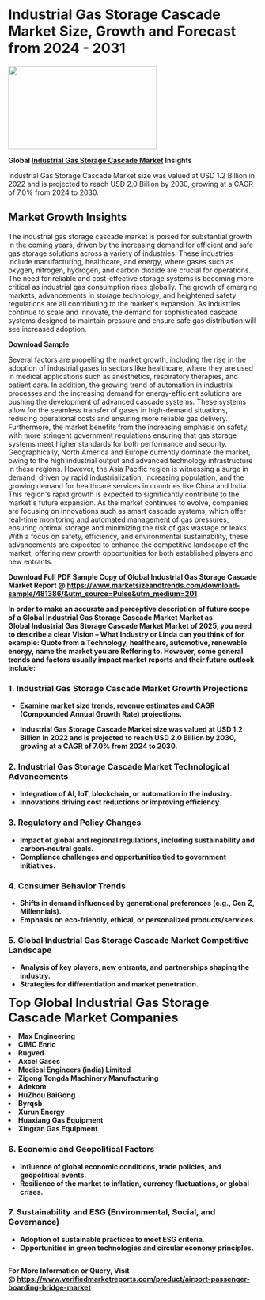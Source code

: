 <H1>Industrial Gas Storage Cascade Market Size, Growth and Forecast from 2024 - 2031</H1><img class="aligncenter size-medium wp-image-584254" src="https://thirdeyenews.in/wp-content/uploads/2024/09/Global-Market-Research-300x168.jpeg" alt="" width="300" height="168" /><p><strong>Global&nbsp;<a href="https://www.marketsizeandtrends.com/download-sample/481386/&amp;utm_source=Pulse&amp;utm_medium=201">Industrial Gas Storage Cascade Market</a> Insights</strong></p><p>Industrial Gas Storage Cascade Market size was valued at USD 1.2 Billion in 2022 and is projected to reach USD 2.0 Billion by 2030, growing at a CAGR of 7.0% from 2024 to 2030.</p><p><h2>Market Growth Insights</h2> <p>The industrial gas storage cascade market is poised for substantial growth in the coming years, driven by the increasing demand for efficient and safe gas storage solutions across a variety of industries. These industries include manufacturing, healthcare, and energy, where gases such as oxygen, nitrogen, hydrogen, and carbon dioxide are crucial for operations. The need for reliable and cost-effective storage systems is becoming more critical as industrial gas consumption rises globally. The growth of emerging markets, advancements in storage technology, and heightened safety regulations are all contributing to the market's expansion. As industries continue to scale and innovate, the demand for sophisticated cascade systems designed to maintain pressure and ensure safe gas distribution will see increased adoption.</p> <p><strong>Download Sample</strong></p> <p>Several factors are propelling the market growth, including the rise in the adoption of industrial gases in sectors like healthcare, where they are used in medical applications such as anesthetics, respiratory therapies, and patient care. In addition, the growing trend of automation in industrial processes and the increasing demand for energy-efficient solutions are pushing the development of advanced cascade systems. These systems allow for the seamless transfer of gases in high-demand situations, reducing operational costs and ensuring more reliable gas delivery. Furthermore, the market benefits from the increasing emphasis on safety, with more stringent government regulations ensuring that gas storage systems meet higher standards for both performance and security. Geographically, North America and Europe currently dominate the market, owing to the high industrial output and advanced technology infrastructure in these regions. However, the Asia Pacific region is witnessing a surge in demand, driven by rapid industrialization, increasing population, and the growing demand for healthcare services in countries like China and India. This region's rapid growth is expected to significantly contribute to the market's future expansion. As the market continues to evolve, companies are focusing on innovations such as smart cascade systems, which offer real-time monitoring and automated management of gas pressures, ensuring optimal storage and minimizing the risk of gas wastage or leaks. With a focus on safety, efficiency, and environmental sustainability, these advancements are expected to enhance the competitive landscape of the market, offering new growth opportunities for both established players and new entrants.</p> <p><strong></p><p><span class=""><strong>Download Full PDF Sample Copy of Global Industrial Gas Storage Cascade Market Report</strong> @ <a href="https://www.marketsizeandtrends.com/download-sample/481386/&amp;utm_source=Pulse&amp;utm_medium=201" target="_blank">https://www.marketsizeandtrends.com/download-sample/481386/&amp;utm_source=Pulse&amp;utm_medium=201</a></span></p><p>In order to make an accurate and perceptive description of future scope of a Global&nbsp;Industrial Gas Storage Cascade Market Market as Global&nbsp;Industrial Gas Storage Cascade Market Market of 2025, you need to describe a clear Vision &ndash; What Industry or Linda can you think of for example: Quote from a Technology, healthcare, automotive, renewable energy, name the market you are Reffering to. However, some general trends and factors usually impact market reports and their future outlook include:</p><h3>1.&nbsp;<strong>Industrial Gas Storage Cascade Market Growth Projections</strong></h3><ul><li>Examine market size trends, revenue estimates and CAGR (Compounded Annual Growth Rate) projections.</li><li><p>Industrial Gas Storage Cascade Market size was valued at USD 1.2 Billion in 2022 and is projected to reach USD 2.0 Billion by 2030, growing at a CAGR of 7.0% from 2024 to 2030.</p></li></ul><h3>2.&nbsp;<strong>Industrial Gas Storage Cascade Market Technological Advancements</strong></h3><ul><li>Integration of AI, IoT, blockchain, or automation in the industry.</li><li>Innovations driving cost reductions or improving efficiency.</li></ul><h3>3.&nbsp;<strong>Regulatory and Policy Changes</strong></h3><ul><li>Impact of global and regional regulations, including sustainability and carbon-neutral goals.</li><li>Compliance challenges and opportunities tied to government initiatives.</li></ul><h3>4.&nbsp;<strong>Consumer Behavior Trends</strong></h3><ul><li>Shifts in demand influenced by generational preferences (e.g., Gen Z, Millennials).</li><li>Emphasis on eco-friendly, ethical, or personalized products/services.</li></ul><h3>5.&nbsp;<strong>Global Industrial Gas Storage Cascade Market Competitive Landscape</strong></h3><ul><li>Analysis of key players, new entrants, and partnerships shaping the industry.</li><li>Strategies for differentiation and market penetration.</li></ul><p data-pm-slice="1 1 []"><span style="color: inherit; font-family: inherit; font-size: 25px;">Top Global Industrial Gas Storage Cascade Market Companies</span></p><div class="" data-test-id=""><p><li>Max Engineering</li><li> CIMC Enric</li><li> Rugved</li><li> Axcel Gases</li><li> Medical Engineers (india) Limited</li><li> Zigong Tongda Machinery Manufacturing</li><li> Adekom</li><li> HuZhou BaiGong</li><li> Byrqsb</li><li> Xurun Energy</li><li> Huaxiang Gas Equipment</li><li> Xingran Gas Equipment</li></p></div><h3>6.&nbsp;<strong>Economic and Geopolitical Factors</strong></h3><ul><li>Influence of global economic conditions, trade policies, and geopolitical events.</li><li>Resilience of the market to inflation, currency fluctuations, or global crises.</li></ul><h3>7.&nbsp;<strong>Sustainability and ESG (Environmental, Social, and Governance)</strong></h3><ul><li>Adoption of sustainable practices to meet ESG criteria.</li><li>Opportunities in green technologies and circular economy principles.</li></ul><h2><strong style="font-size: 14px;">For More Information or Query, Visit @&nbsp;</strong><a style="background-color: #ffffff; font-size: 14px;" href="https://www.marketsizeandtrends.com/report/industrial-gas-storage-cascade-market/" target="_blank">https://www.verifiedmarketreports.com/product/airport-passenger-boarding-bridge-market</a></h2>
